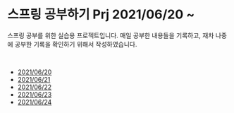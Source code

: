 <h1> 스프링 공부하기 Prj 2021/06/20 ~ </h1>
<p> 
  스프링 공부를 위한 실습용 프로젝트입니다.
매일 공부한 내용들을 기록하고, 재차 나중에 공부한 기록을 확인하기 위해서 작성하였습니다.
</p> <br>

<ul>
  <li><a href="https://github.com/kokochi66/StudyFilm_BackEnd_kokochi/blob/main/5_Spring4/hdSpring/MdRecord/20210620.md">2021/06/20</a></li>
  <li><a href="https://github.com/kokochi66/StudyFilm_BackEnd_kokochi/blob/main/5_Spring4/hdSpring/MdRecord/20210621.md">2021/06/21</a></li>
  <li><a href="https://github.com/kokochi66/StudyFilm_BackEnd_kokochi/blob/main/5_Spring4/hdSpring/MdRecord/20210622.md">2021/06/22</a></li>
  <li><a href="https://github.com/kokochi66/StudyFilm_BackEnd_kokochi/blob/main/5_Spring4/hdSpring/MdRecord/20210623.md">2021/06/23</a></li>
  <li><a href="https://github.com/kokochi66/StudyFilm_BackEnd_kokochi/blob/main/5_Spring4/hdSpring/MdRecord/20210624.md">2021/06/24</a></li>
</ul>
